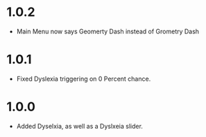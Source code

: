 # 1.0.2
- Main Menu now says Geomerty Dash instead of Grometry Dash

# 1.0.1
- Fixed Dyslexia triggering on 0 Percent chance.

# 1.0.0
- Added Dyselxia, as well as a Dyslxeia slider.